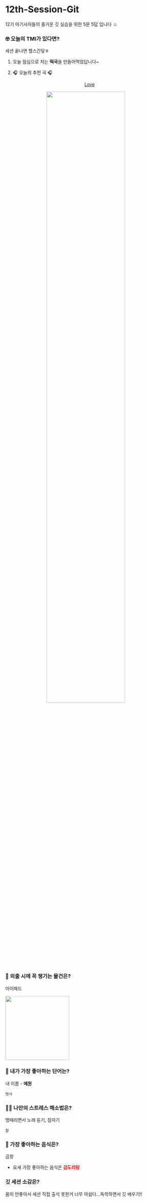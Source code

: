 # 12th-Session-Git

12기 아기사자들의 즐거운 깃 실습을 위한 5문 5답 입니다 ☺️

### 🤓 오늘의 TMI가 있다면?

세션 끝나면 헬스간닿ㅎ

1. 오늘 점심으로 저는 **떡국**을 만들어먹었답니다~

2. 🎧 오늘의 추천 곡 🎧
<br> <p align="center">[Love](https://youtu.be/9PBZy9j3H3I?si=fIf5n6lzwZIVHT0Y)</p>
<p align="center">
<img src="https://images.app.goo.gl/xcrwJPwveRWNCWRK9" width = 70%></img></p>

### 🎒 외출 시에 꼭 챙기는 물건은?

아이패드

<img src= "https://images.app.goo.gl/mtN2wDNN5PmL5DMX9" width= "200px">

### 🤙 내가 가장 좋아하는 단어는?

내 이름 - **예원**

`멋사`

### 🧘‍♀️ 나만의 스트레스 해소법은?

멍때리면서 노래 듣기, 잠자기

`잠`

### 🍧 가장 좋아하는 음식은?

곱창

- 요새 가장 좋아하는 음식은 <span style="color: red">**곱도리탕**</span>
  <br>

### 깃 세션 소감은?

몸이 안좋아서 세션 직접 출석 못한거 너무 아쉽다...독학하면서 깃 배우기!!
